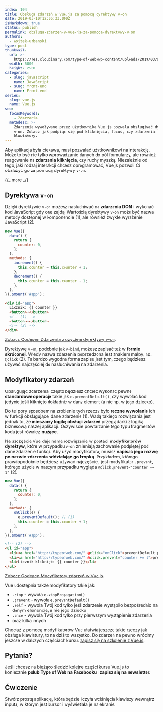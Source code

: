 ```yaml
---
index: 104
title: Obsługa zdarzeń w Vue.js za pomocą dyrektywy v-on
date: 2019-03-10T12:36:33.000Z
isMarkdown: true
status: publish
permalink: obsluga-zdarzen-w-vue-js-za-pomoca-dyrektywy-v-on
authors:
  - wojtek-urbanski
type: post
thumbnail:
  url: >-
    https://res.cloudinary.com/type-of-web/wp-content/uploads/2019/03/audience-band-bright-1047442.jpg
  width: 5000
  height: 2500
categories:
  - slug: javascript
    name: JavaScript
  - slug: front-end
    name: Front-end
series:
  slug: vue-js
  name: Vue.js
seo:
  focusKeywords:
    - Zdarzenia
  metadesc: >-
    Zdarzenia wywoływane przez użytkownika Vue.js pozwala obsługiwać dyrektywą
    v-on. Zobacz jak podpiąć się pod kliknięcia, focus, czy zdarzenia
    klawiatury.
---
```


Aby aplikacja była ciekawa, musi pozwalać użytkownikowi na interakcję. Może to być nie tylko wprowadzanie danych do pól formularzy, ale również reagowanie na **zdarzenia kliknięcia**, czy ruchy myszką. Niezależnie od tego, jaki rodzaj interakcji chcesz oprogramować, Vue.js pozwoli Ci obsłużyć go za pomocą dyrektywy `v-on`.

{/_ more _/}

## Dyrektywa `v-on`

Dzięki dyrektywie `v-on` możesz nasłuchiwać na **zdarzenia DOM** i wykonać kod JavaScript gdy one zajdą. Wartością dyrektywy `v-on` może być nazwa metody dostępnej w komponencie (1), ale również zwykłe wyrażenie JavaScript (2).

```javascript
new Vue({
  data() {
    return {
      counter: 0,
    };
  },
  methods: {
    increment() {
      this.counter = this.counter + 1;
    },
    decrement() {
      this.counter = this.counter - 1;
    },
  },
}).$mount('#app');
```

```html
<div id="app">
  Licznik: {{ counter }}
  <button>+</button>
  <!-- (1) -->
  <button>-</button>
  <!-- (2) -->
</div>
```

<CodepenWidget height="164" themeId="0" slugHash="PBZjWe" defaultTab="result" user="wojtiku" embedVersion="2" penTitle="Zdarzenia z użyciem dyrektywy v-on">
<a href="http://codepen.io/wojtiku/pen/PBZjWe/">Zobacz Codepen Zdarzenia z użyciem dyrektywy v-on</a>.
</CodepenWidget>

Dyrektywę `v-on`, podobnie jak `v-bind`, możesz zapisać też w **formie skróconej**. Wtedy nazwa zdarzenia poprzedzona jest znakiem małpy, np. `@click` (2). Ta bardzo wygodna forma zapisu jest tym, czego będziesz używać najczęściej do nasłuchiwania na zdarzenia.

## Modyfikatory zdarzeń

Obsługując zdarzenia, często będziesz chcieć wykonać pewne **standardowe operacje** takie jak `e.preventDefault()`, czy wywołać kod jedynie jeśli kliknięto dokładnie w dany element (a nie np. w jego dziecko).

Do tej pory sposobem na zrobienie tych rzeczy było **ręczne wywołanie** ich w funkcji obsługującej dane zdarzenie (1). Wadą takiego rozwiązania jest jednak to, że **mieszamy logikę obsługi zdarzeń** przeglądarki z logiką biznesową naszej aplikacji. Oczywiście powtarzanie tego typu fragmentów kodu jest również **nużące**.

Na szczęście Vue daje name rozwiązanie w postaci **modyfikatorów dyrektyw**, które w przypadku `v-on` zmieniają zachowanie podpiętej pod dane zdarzenie funkcji. Aby użyć modyfikatora, musisz **napisać jego nazwę po nazwie zdarzenia oddzielając go kropką**. Przykładem, którego prawdopodobnie będziesz używać najczęściej, jest modyfikator `.prevent`, którego użycie w naszym przypadku wygląda `@click.prevent="counter += 1"` (2).

```javascript
new Vue({
  data() {
    return {
      counter: 0,
    };
  },
  methods: {
    onClick(e) {
      e.preventDefault(); // (1)
      this.counter = this.counter + 1;
    },
  },
}).$mount('#app');
```

```html
<!-- (2) -->
<ul id="app">
  <li><a href="http://typeofweb.com/" @click="onClick">preventDefault po staremu</a></li>
  <li><a href="http://typeofweb.com/" @click.prevent="counter += 1">preventDefault z Vue</a></li>
  <li>Licznik kliknięć: {{ counter }}</li>
</ul>
```

<CodepenWidget height="265" themeId="0" slugHash="Mxoovp" defaultTab="result" user="wojtiku" penTitle="Modyfikatory zdarzeń w Vue.js">
<a href="http://codepen.io/wojtiku/pen/Mxoovp/">Zobacz Codepen Modyfikatory zdarzeń w Vue.js</a>.
</CodepenWidget>

Vue udostępnia także modyfikatory takie jak:

- `.stop` - wywoła `e.stopPropagation()`
- `.prevent` - wywoła `e.preventDefault()`
- `.self` - wywoła Twój kod tylko jeśli zdarzenie wystąpiło bezpośrednio na danym elemencie, a nie jego dziecku
- `.once` - wywoła Twój kod tylko przy pierwszym wystąpieniu zdarzenia
- oraz kilka innych

Chociaż z pomocą modyfikatorów Vue ułatwia jeszcze takie rzeczy jak obsługa klawiatury, to na dziś to wszystko. Do zdarzeń na pewno wrócimy jeszcze w dalszych częściach kursu. <a href="https://szkolenia.typeofweb.com/" target="_blank">zapisz się na szkolenie z Vue.js</a>.

## Pytania?

Jeśli chcesz na bieżąco śledzić kolejne części kursu Vue.js to koniecznie <strong>polub Type of Web na Facebooku i zapisz się na newsletter.</strong>
<NewsletterForm />
<FacebookPageWidget />

## Ćwiczenie

Stwórz prostą aplikację, która będzie liczyła wciśnięcia klawiszy wewnątrz inputa, w którym jest kursor i wyświetlała je na ekranie.
